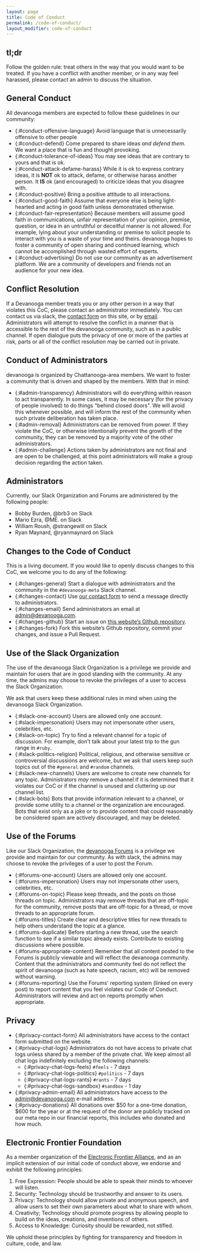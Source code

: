 ```yaml
---
layout: page
title: Code of Conduct
permalink: /code-of-conduct/
layout_modifier: code-of-conduct
---
```


## tl;dr

Follow the golden rule: treat others in the way that you would want to be treated. If you have a conflict with another member, or in any way feel harassed, please contact an admin to discuss the situation.

## General Conduct

All devanooga members are expected to follow these guidelines in our community:

- {:#conduct-offensive-language} Avoid language that is unnecessarily offensive to other people
- {:#conduct-defend} Come prepared to share ideas _and defend them_. We want a place that is fun and thought provoking.
- {:#conduct-tolerance-of-ideas} You may see ideas that are contrary to yours and that is ok.
- {:#conduct-attack-defame-harass} While it is ok to express contrary ideas, it is **NOT** ok to attack, defame, or otherwise harass another person. It **IS** ok (and encouraged) to criticize ideas that you disagree with.
- {:#conduct-positive} Bring a positive attitude to all interactions.
- {:#conduct-good-faith} Assume that everyone else is being light-hearted and acting in good faith unless demonstrated otherwise.
- {:#conduct-fair-representation} Because members will assume good faith in communications, unfair representation of your opinion, premise, question, or idea in an untruthful or deceitful manner is not allowed. For example, lying about your understanding or premise to solicit people to interact with you is a waste of your time and theirs. devanooga hopes to foster a community of open sharing and continued learning, which cannot be accomplished through wasted effort of experts.
- {:#conduct-advertising} Do not use our community as an advertisement platform. We are a community of developers and friends not an audience for your new idea.

## Conflict Resolution

If a Devanooga member treats you or any other person in a way that violates this CoC, please contact an administrator immediately. You can contact us via slack, the [contact form](/contact/) on this site, or by [email](mailto:admin@devanooga.com).
Administrators will attempt to resolve the conflict in a manner that is accessible to the rest of the devanooga community, such as in a public channel. If open dialogue puts the privacy of one or more of the parties at risk, parts or all of the conflict resolution may be carried out in private.

## Conduct of Administrators

devanooga is organized by Chattanooga-area members. We want to foster a community that is driven and shaped by the members. With that in mind:

- {:#admin-transparency} Administrators will do everything within reason to act transparently. In some cases, it may be necessary (for the privacy of people involved) to do things "behind closed doors". We will avoid this whenever possible, and will inform the rest of the community when such private deliberation has taken place.
- {:#admin-removal} Administrators can be removed from power. If they violate the CoC, or otherwise intentionally prevent the growth of the community, they can be removed by a majority vote of the other administrators.
- {:#admin-challenge} Actions taken by administrators are not final and are open to be challenged, at this point administrators will make a group decision regarding the action taken.

## Administrators

Currently, our Slack Organization and Forums are administered by the following people:

- Bobby Burden, @brb3 on Slack
- Mario Ezra, @ME. on Slack
- William Roush, @strangewill on Slack
- Ryan Maynard, @ryanmaynard on Slack

## Changes to the Code of Conduct

This is a living document. If you would like to openly discuss changes to this CoC, we welcome you to do any of the following:

- {:#changes-general} Start a dialogue with administrators and the community in the `#devanooga-meta` Slack channel.
- {:#changes-contact} Use [our contact form](/contact) to send a message directly to administrators.
- {:#changes-email} Send administrators an email at <admin@devanooga.com>.
- {:#changes-github} Start an issue on [this website’s Github repository](https://github.com/devanooga/devanooga.github.io).
- {:#changes-fork} Fork this website’s Github repository, commit your changes, and issue a Pull Request.

## Use of the Slack Organization

The use of the devanooga Slack Organization is a privilege we provide and maintain for users that are in good standing with the community. At any time, the admins may choose to revoke the privileges of a user to access the Slack Organization.

We ask that users keep these additional rules in mind when using the devanooga Slack Organization.

- {:#slack-one-account} Users are allowed only one account.
- {:#slack-impersonation} Users may not impersonate other users, celebrities, etc.
- {:#slack-on-topic} Try to find a relevant channel for a topic of discussion. For example, don't talk about your latest trip to the gun range in `#ruby`.
- {:#slack-politics-religion} Political, religious, and otherwise sensitive or controversial discussions are welcome, but we ask that users keep such topics out of the `#general` and `#random` channels.
- {:#slack-new-channels} Users are welcome to create new channels for any topic. Administrators _may_ remove a channel if it is determined that it violates our CoC or if the channel is unused and cluttering up our channel list.
- {:#slack-bots} Bots that provide information relevant to a channel, or provide some utility to a channel or the organization are encouraged. Bots that exist only as a joke or to provide content that could reasonably be considered spam are actively discouraged, and may be deleted.

## Use of the Forums

Like our Slack Organization, the [devanooga Forums](https://forums.devanooga.com) is a privilege we provide and maintain for our community. As with slack, the admins may choose to revoke the privileges of a user to post the Forum.

- {:#forums-one-account} Users are allowed only one account.
- {:#forums-impersonation} Users may not impersonate other users, celebrities, etc.
- {:#forums-on-topic} Please keep threads, and the posts on those threads on topic. Administrators may remove threads that are off-topic for the community, remove posts that are off-topic for a thread, or move threads to an appropriate forum.
- {:#forums-titles} Create clear and descriptive titles for new threads to help others understand the topic at a glance.
- {:#forums-duplicate} Before starting a new thread, use the search function to see if a similar topic already exists. Contribute to existing discussions where possible.
- {:#forums-appropriate-content} Remember that all content posted to the Forums is publicly viewable and will reflect the devanooga community. Content that the administrators and community feel do not reflect the spirit of devanooga (such as hate speech, racism, etc) will be removed without warning.
- {:#forums-reporting} Use the Forums' reporting system (linked on every post) to report content that you feel violates our Code of Conduct. Administrators will review and act on reports promptly when appropriate.

## Privacy

- {:#privacy-contact-form} All administrators have access to the contact form submitted on the website.
- {:#privacy-chat-logs} Administrators do not have access to private chat logs unless shared by a member of the private chat. We keep almost all chat logs indefinitely excluding the following channels:
  - {:#privacy-chat-logs-feels} `#feels` - 7 days
  - {:#privacy-chat-logs-politics} `#politics` - 7 days
  - {:#privacy-chat-logs-rants} `#rants` - 7 days
  - {:#privacy-chat-logs-sandbox} `#sandbox` - 1 day
- {:#privacy-admin-email} All administrators have access to the <admin@devanooga.com> e-mail address.
- {:#privacy-donations} All donations over $50 for a one-time donation, $600 for the year or at the request of the donor are publicly tracked on our meta repo in our financial reports, this includes who donated and how much.

## Electronic Frontier Foundation

As a member organization of the [Electronic Frontier Alliance](https://www.eff.org/EFA-FAQ), and as an implicit extension of our initial code of conduct above, we endorse and exhibit the following principles:

1. Free Expression: People should be able to speak their minds to whoever will listen.
2. Security: Technology should be trustworthy and answer to its users.
3. Privacy: Technology should allow private and anonymous speech, and allow users to set their own parameters about what to share with whom.
4. Creativity; Technology should promote progress by allowing people to build on the ideas, creations, and inventions of others.
5. Access to Knowledge: Curiosity should be rewarded, not stifled.

We uphold these principles by fighting for transparency and freedom in culture, code, and law.
